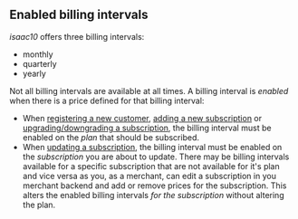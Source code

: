 ## Enabled billing intervals

_isaac10_ offers three billing intervals:

-   monthly
-   quarterly
-   yearly

Not all billing intervals are available at all times. A billing interval is _enabled_ when there is a price defined for that billing interval:

-   When [registering a new customer](#register), [adding a new subscription](#adding-a-new-subscription) or [upgrading/downgrading a subscription](#upgrading-downgrading-a-subscription), the billing interval must be enabled on the _plan_ that should be subscribed.
-   When [updating a subscription](#updating-a-subscription), the billing interval must be enabled on the _subscription_ you are about to update. There may be billing intervals available for a specific subscription that are not available for it's plan and vice versa as you, as a merchant, can edit a subscription in you merchant backend and add or remove prices for the subscription. This alters the enabled billing intervals _for the subscription_ without altering the plan.
